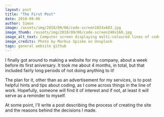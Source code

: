 ```yaml
---
layout: post
title: "The First Post"
date: 2018-09-06
author: Simon
image: /assets/img/2018/09/06/code-screen1024x683.jpg
image_thumb: /assets/img/2018/09/06/code-screen240x160.jpg
image_alt_text: Computer screen displaying multi-coloured lines of code
image_credits: Photo by Markus Spiske on Unsplash
tags: general website github
---
```



I finally got around to making a website for my company, about a week before its first aniversary. It took me about 4 months, in total, but that included fairly long periods of not doing anything to it!

The plan for it, other than as an advertisement for my services, is to post helpful hints and tips about coding, as I come across things in the line of work. Hopefully, someone will find it of interest and if not, at least it will serve as a reminder to myself.

At some point, I'll write a post describing the process of creating the site and the reasons behind the decisions I made.
